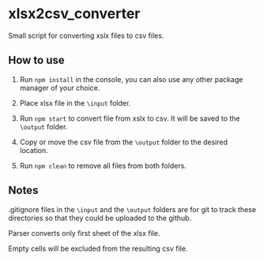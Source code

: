# xlsx2csv_converter

Small script for converting xslx files to csv files.

## How to use

1. Run `npm install` in the console, you can also use any other package manager of your choice.

2. Place xlsx file in the `\input` folder.

3. Run `npm start` to convert file from xslx to csv. It will be saved to the `\output` folder.

4. Copy or move the csv file from the `\output` folder to the desired location.

5. Run `npm clean` to remove all files from both folders.

## Notes

.gitignore files in the `\input` and the `\output` folders are for git to track these directories so that they could be uploaded to the github. 

Parser converts only first sheet of the xlsx file.

Empty cells will be excluded from the resulting csv file.
